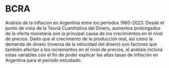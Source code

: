 # BCRA
 Análisis de la inflación en Argentina entre los periodos 1960-2023. Desde el punto de vista de la Teoría Cuantitativa del Dinero, aumentos prolongados de la oferta monetaria son la principal causa de los crecimientos en el nivel de precios. Dado que el crecimiento de la producción real, así cómo la demanda de dinero (inversa de la velocidad del dinero) son factores que también afectan a los incrementos en el nivel de precios, el análisis incluirá estas variables con el fin de poder explicar las altas tasas de inflación en Argentina para el periodo estudiado.
 